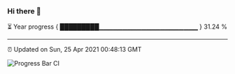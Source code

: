 ### Hi there 👋

⏳ Year progress { █████████▁▁▁▁▁▁▁▁▁▁▁▁▁▁▁▁▁▁▁▁▁ } 31.24 %

---

⏰ Updated on Sun, 25 Apr 2021 00:48:13 GMT

![Progress Bar CI](https://github.com/liununu/liununu/workflows/Progress%20Bar%20CI/badge.svg)

